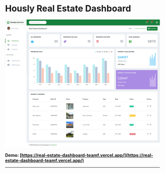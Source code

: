 # Hously Real Estate Dashboard

![Hously - Real Estate Dashboard](./Hously-Real-Estate-Admin-Dashboard-teamf.vercel.app.png)

**Demo: [https://real-estate-dashboard-teamf.vercel.app/](https://real-estate-dashboard-teamf.vercel.app/)**

---